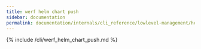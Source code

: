 ```yaml
---
title: werf helm chart push
sidebar: documentation
permalink: documentation/internals/cli_reference/lowlevel-management/helm/chart/push.html
---
```


{% include /cli/werf_helm_chart_push.md %}

